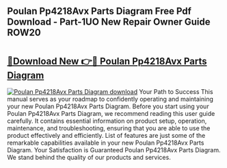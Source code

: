 ## Poulan Pp4218Avx Parts Diagram Free Pdf Download - Part-1UO New Repair Owner Guide ROW20

# <h2><a href="http://dfryalq.blite.top/?on=Poulan+Pp4218Avx+Parts+Diagram">🔗Download New 👉🔴 Poulan Pp4218Avx Parts Diagram</a></h2>

[![Poulan Pp4218Avx Parts Diagram download](https://i.imgur.com/lujVjoI.png)](http://dfryalq.blite.top/?on=Poulan+Pp4218Avx+Parts+Diagram)
Your Path to Success This manual serves as your roadmap to confidently operating and maintaining your new Poulan Pp4218Avx Parts Diagram. Before you start using your Poulan Pp4218Avx Parts Diagram, we recommend reading this user guide carefully. It contains essential information on product setup, operation, maintenance, and troubleshooting, ensuring that you are able to use the product effectively and efficiently. List of features are just some of the remarkable capabilities available in your new Poulan Pp4218Avx Parts Diagram. Your Satisfaction is Guaranteed Poulan Pp4218Avx Parts Diagram. We stand behind the quality of our products and services.
